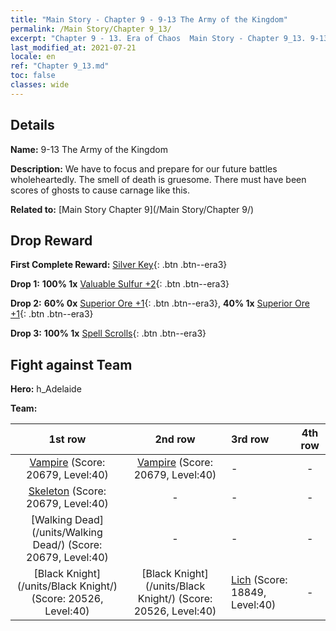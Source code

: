 ```yaml
---
title: "Main Story - Chapter 9 - 9-13 The Army of the Kingdom"
permalink: /Main Story/Chapter 9_13/
excerpt: "Chapter 9 - 13. Era of Chaos  Main Story - Chapter 9_13. 9-13 The Army of the Kingdom"
last_modified_at: 2021-07-21
locale: en
ref: "Chapter 9_13.md"
toc: false
classes: wide
---
```


## Details

 **Name:** 9-13 The Army of the Kingdom

 **Description:** We have to focus and prepare for our future battles wholeheartedly. The smell of death is gruesome. There must have been scores of ghosts to cause carnage like this.

 **Related to:** [Main Story Chapter 9](/Main Story/Chapter 9/)

## Drop Reward

 **First Complete Reward:** [Silver Key](/Items/con_693/){: .btn .btn--era3}

 **Drop 1:** **100% 1x** [Valuable Sulfur +2](/Items/mat_29/){: .btn .btn--era3}

 **Drop 2:** **60% 0x** [Superior Ore +1](/Items/mat_19/){: .btn .btn--era3}, **40% 1x** [Superior Ore +1](/Items/mat_19/){: .btn .btn--era3}

 **Drop 3:** **100% 1x** [Spell Scrolls](/Items/con_694/){: .btn .btn--era3}


## Fight against Team
 **Hero:** h_Adelaide

 **Team:**


  | 1st row | 2nd row | 3rd row | 4th row |
  |:----:|:----:|:----|:----:|
  | [Vampire](/units/Vampire/) (Score: 20679, Level:40)  | [Vampire](/units/Vampire/) (Score: 20679, Level:40)  | - | - |
  | [Skeleton](/units/Skeleton/) (Score: 20679, Level:40)  | - | - | - |
  | [Walking Dead](/units/Walking Dead/) (Score: 20679, Level:40)  | - | - | - |
  | [Black Knight](/units/Black Knight/) (Score: 20526, Level:40)  | [Black Knight](/units/Black Knight/) (Score: 20526, Level:40)  | [Lich](/units/Lich/) (Score: 18849, Level:40)  | - |



